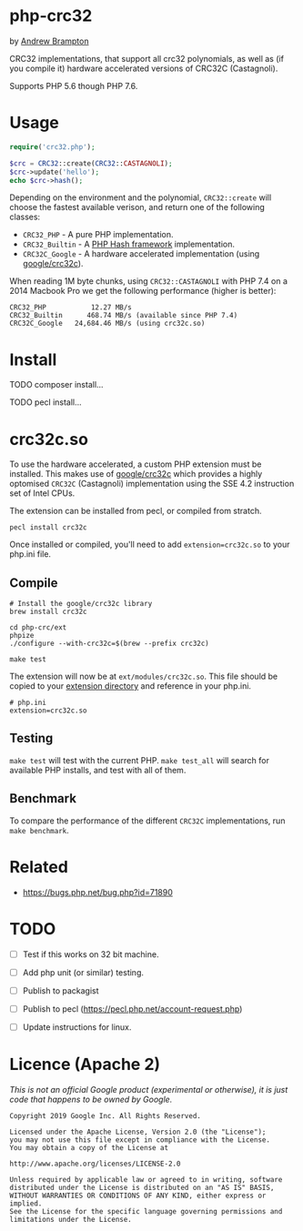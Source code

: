 # php-crc32

by [Andrew Brampton](https://bramp.net)

CRC32 implementations, that support all crc32 polynomials, as well as (if you
compile it) hardware accelerated versions of CRC32C (Castagnoli).

Supports PHP 5.6 though PHP 7.6.

# Usage

```php
require('crc32.php');

$crc = CRC32::create(CRC32::CASTAGNOLI);
$crc->update('hello');
echo $crc->hash();
```

Depending on the environment and the polynomial, `CRC32::create` will choose
the fastest available verison, and return one of the following classes:

* `CRC32_PHP` - A pure PHP implementation.
* `CRC32_Builtin` - A [PHP Hash framework](http://php.net/manual/en/book.hash.php) implementation.
* `CRC32C_Google` - A hardware accelerated implementation (using [google/crc32c](https://github.com/google/crc32c)).

When reading 1M byte chunks, using `CRC32::CASTAGNOLI` with PHP 7.4 on a 2014 Macbook Pro we get the following performance (higher is better):

```
CRC32_PHP           12.27 MB/s
CRC32_Builtin      468.74 MB/s (available since PHP 7.4)
CRC32C_Google   24,684.46 MB/s (using crc32c.so)
```

# Install

TODO composer install...

TODO pecl install...

# crc32c.so

To use the hardware accelerated, a custom PHP extension must be installed. This makes use of [google/crc32c](https://github.com/google/crc32c) which provides a highly optomised `CRC32C` (Castagnoli) implementation using the SSE 4.2 instruction set of Intel CPUs.

The extension can be installed from pecl, or compiled from stratch.

```shell
pecl install crc32c
```

Once installed or compiled, you'll need to add `extension=crc32c.so` to your php.ini file.

## Compile
```shell
# Install the google/crc32c library
brew install crc32c

cd php-crc/ext
phpize
./configure --with-crc32c=$(brew --prefix crc32c)

make test
```

The extension will now be at `ext/modules/crc32c.so`. This file should be copied to your [extension directory](https://php.net/extension-dir) and reference in your php.ini.

```
# php.ini
extension=crc32c.so
```

## Testing

`make test` will test with the current PHP. `make test_all` will search for available
PHP installs, and test with all of them.

## Benchmark

To compare the performance of the different `CRC32C` implementations, run `make benchmark`.

# Related

* https://bugs.php.net/bug.php?id=71890

# TODO

- [ ] Test if this works on 32 bit machine.
- [ ] Add php unit (or similar) testing.
- [ ] Publish to packagist
- [ ] Publish to pecl (https://pecl.php.net/account-request.php)
- [ ] Update instructions for linux.


# Licence (Apache 2)

*This is not an official Google product (experimental or otherwise), it is just code that happens to be owned by Google.*

```
Copyright 2019 Google Inc. All Rights Reserved.

Licensed under the Apache License, Version 2.0 (the "License");
you may not use this file except in compliance with the License.
You may obtain a copy of the License at

http://www.apache.org/licenses/LICENSE-2.0

Unless required by applicable law or agreed to in writing, software
distributed under the License is distributed on an "AS IS" BASIS,
WITHOUT WARRANTIES OR CONDITIONS OF ANY KIND, either express or implied.
See the License for the specific language governing permissions and
limitations under the License.
```
